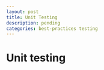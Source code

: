 ```yaml
---
layout: post
title: Unit Testing
description: pending
categories: best-practices testing
---
```


# Unit testing